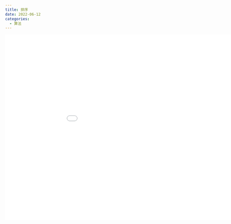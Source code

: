 ```yaml
---
title: 排序
date: 2022-06-12
categories:
  - 算法
---
```


<iframe src="//player.bilibili.com/player.html?aid=641228181&amp;bvid=BV1CY4y1t7TZ&amp;cid=588763441&amp;page=4" width="1000px" height="600px" frameborder="no" scrolling="no" allowfullscreen="allowfullscreen"></iframe>
